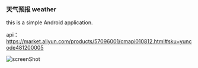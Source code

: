 ### 天气预报 weather

this is a simple Android application.

api：https://market.aliyun.com/products/57096001/cmapi010812.html#sku=yuncode481200005



![screenShot](./screenShot/screenShot.jpg)
